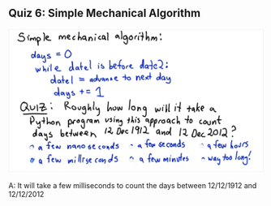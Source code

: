 ## Quiz 6: Simple Mechanical Algorithm

![alt text](./media/quiz-06-simple-mechanical-algorithm.JPG "simple mechanical algorithm")

A: It will take a few milliseconds to count the days between 12/12/1912 and 12/12/2012
